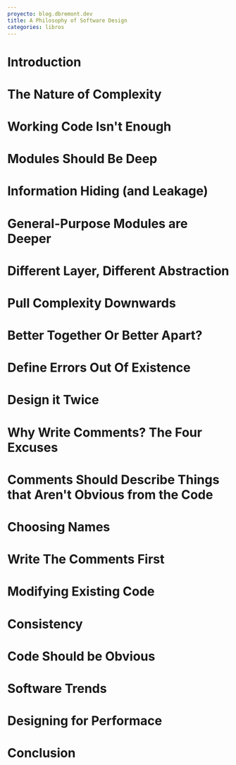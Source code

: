 ```yaml
---
proyecto: blog.dbremont.dev
title: A Philosophy of Software Design
categories: libros
---
```


<!--more-->

# Introduction
# The Nature of Complexity
# Working Code Isn't Enough
# Modules Should Be Deep
# Information Hiding (and Leakage)
# General-Purpose Modules are Deeper
# Different Layer, Different Abstraction
# Pull Complexity Downwards
# Better Together Or Better Apart?
# Define Errors Out Of Existence
# Design it Twice
# Why Write Comments? The Four Excuses
# Comments Should Describe Things that Aren't Obvious from the Code
# Choosing Names
# Write The Comments First
# Modifying Existing Code
# Consistency
# Code Should be Obvious
# Software Trends
# Designing for Performace
# Conclusion